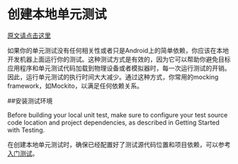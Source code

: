 # 创建本地单元测试
[原文请点击这里](http://developer.android.com/intl/zh-cn/training/testing/unit-testing/local-unit-tests.html)

如果你的单元测试没有任何相关性或者只是Android上的简单依赖，你应该在本地开发机器上面运行你的测试。这种测试方式是有效的，因为它可以帮助你避免目标应用程序和单元测试代码加载到物理设备或者模拟器时，每一次运行测试的开销。因此，运行单元测试的执行时间大大减少。通过这种方式，你常用的mocking framework，如Mockito，以满足任何依赖关系。

##安装测试环境

Before building your local unit test, make sure to configure your test source code location and project dependencies, as described in Getting Started with Testing.

在创建本地单元测试时，确保已经配置好了测试源代码位置和项目依赖，可以参考[入门测试]()。

##